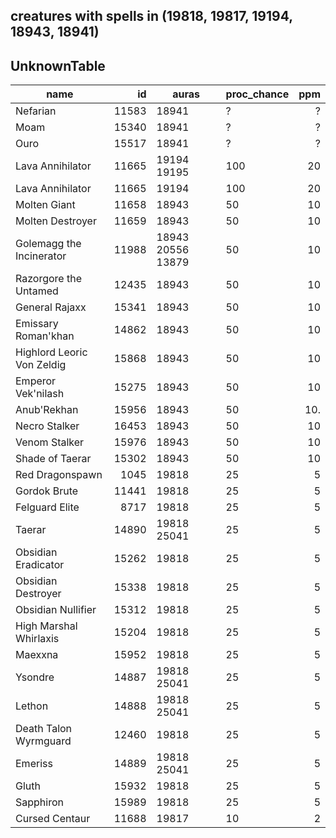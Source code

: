 
creatures with spells in (19818, 19817, 19194, 18943, 18941)
---
UnknownTable
---
| name | id | auras | proc_chance | ppm | 
| --- | ---: | --- | --- | ---: | 
| Nefarian | 11583 | 18941 | ? | ? | 
| Moam | 15340 | 18941 | ? | ? | 
| Ouro | 15517 | 18941 | ? | ? | 
| Lava Annihilator | 11665 | 19194 19195 | 100 | 20 | 
| Lava Annihilator | 11665 | 19194 | 100 | 20 | 
| Molten Giant | 11658 | 18943 | 50 | 10 | 
| Molten Destroyer | 11659 | 18943 | 50 | 10 | 
| Golemagg the Incinerator | 11988 | 18943 20556 13879 | 50 | 10 | 
| Razorgore the Untamed | 12435 | 18943 | 50 | 10 | 
| General Rajaxx | 15341 | 18943 | 50 | 10 | 
| Emissary Roman'khan | 14862 | 18943 | 50 | 10 | 
| Highlord Leoric Von Zeldig | 15868 | 18943 | 50 | 10 | 
| Emperor Vek'nilash | 15275 | 18943 | 50 | 10 | 
| Anub'Rekhan | 15956 | 18943 | 50 | 10. | 
| Necro Stalker | 16453 | 18943 | 50 | 10 | 
| Venom Stalker | 15976 | 18943 | 50 | 10 | 
| Shade of Taerar | 15302 | 18943 | 50 | 10 | 
| Red Dragonspawn | 1045 | 19818 | 25 | 5 | 
| Gordok Brute | 11441 | 19818 | 25 | 5 | 
| Felguard Elite | 8717 | 19818 | 25 | 5 | 
| Taerar | 14890 | 19818 25041 | 25 | 5 | 
| Obsidian Eradicator | 15262 | 19818 | 25 | 5 | 
| Obsidian Destroyer | 15338 | 19818 | 25 | 5 | 
| Obsidian Nullifier | 15312 | 19818 | 25 | 5 | 
| High Marshal Whirlaxis | 15204 | 19818 | 25 | 5 | 
| Maexxna | 15952 | 19818 | 25 | 5 | 
| Ysondre | 14887 | 19818 25041 | 25 | 5 | 
| Lethon | 14888 | 19818 25041 | 25 | 5 | 
| Death Talon Wyrmguard | 12460 | 19818 | 25 | 5 | 
| Emeriss | 14889 | 19818 25041 | 25 | 5 | 
| Gluth | 15932 | 19818 | 25 | 5 | 
| Sapphiron | 15989 | 19818 | 25 | 5 | 
| Cursed Centaur | 11688 | 19817 | 10 | 2 | 



